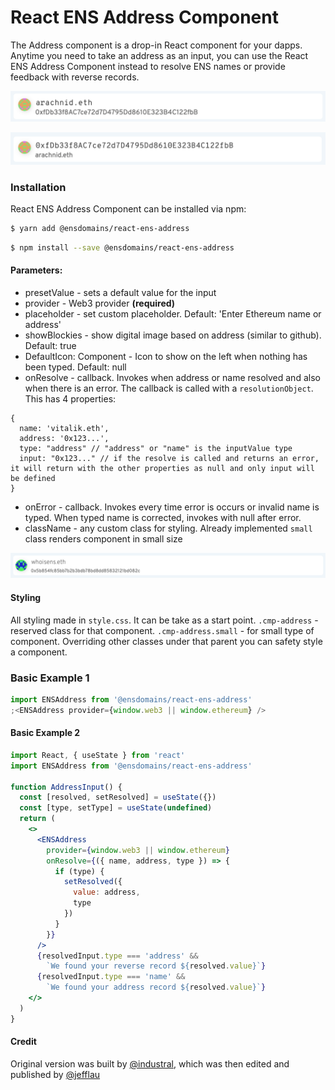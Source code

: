 # React ENS Address Component

The Address component is a drop-in React component for your dapps. Anytime you need to take an address as an input, you can use the React ENS Address Component instead to resolve ENS names or provide feedback with reverse records.

![Default component vie](./src/doc/basic.png)

![Default component vie](./src/doc/reverse.png)

### Installation

React ENS Address Component can be installed via npm:

```bash
$ yarn add @ensdomains/react-ens-address
```

```bash
$ npm install --save @ensdomains/react-ens-address
```

#### Parameters:

- presetValue - sets a default value for the input
- provider - Web3 provider **(required)**
- placeholder - set custom placeholder. Default: 'Enter Ethereum name or address'
- showBlockies - show digital image based on address (similar to github). Default: true
- DefaultIcon: Component - Icon to show on the left when nothing has been typed. Default: null
- onResolve - callback. Invokes when address or name resolved and also when there is an error. The callback is called with a `resolutionObject`. This has 4 properties:

```
{
  name: 'vitalik.eth',
  address: '0x123...',
  type: "address" // "address" or "name" is the inputValue type
  input: "0x123..." // if the resolve is called and returns an error, it will return with the other properties as null and only input will be defined
}
```

- onError - callback. Invokes every time error is occurs or invalid name is typed. When typed name is corrected, invokes with null after error.
- className - any custom class for styling. Already implemented `small` class renders component in small size

![Default component view](./src/doc/small.png)

#### Styling

All styling made in `style.css`. It can be take as a start point.
`.cmp-address` - reserved class for that component.
`.cmp-address.small` - for small type of component. Overriding other classes under that parent you can safety style a component.

### Basic Example 1

```jsx
import ENSAddress from '@ensdomains/react-ens-address'
;<ENSAddress provider={window.web3 || window.ethereum} />
```

#### Basic Example 2

```jsx
import React, { useState } from 'react'
import ENSAddress from '@ensdomains/react-ens-address'

function AddressInput() {
  const [resolved, setResolved] = useState({})
  const [type, setType] = useState(undefined)
  return (
    <>
      <ENSAddress
        provider={window.web3 || window.ethereum}
        onResolve={({ name, address, type }) => {
          if (type) {
            setResolved({
              value: address,
              type
            })
          }
        }}
      />
      {resolvedInput.type === 'address' &&
        `We found your reverse record ${resolved.value}`}
      {resolvedInput.type === 'name' &&
        `We found your address record ${resolved.value}`}
    </>
  )
}
```

#### Credit

Original version was built by [@industral](https://github.com/industral), which was then edited and published by [@jefflau](https://github.com/jefflau)
